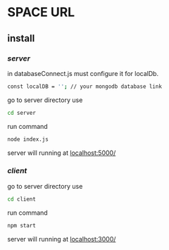 # SPACE URL

## install
### _server_
in databaseConnect.js must configure it for localDb.
```sh
const localDB = ''; // your mongodb database link
```
go to server directory use
```sh
cd server
```
run command
```sh
node index.js
```
server will running at [localhost:5000/](localhost:5000/)


### _client_
go to server directory use
```sh
cd client
```
run command
```sh
npm start
```
server will running at [localhost:3000/](localhost:3000/)
